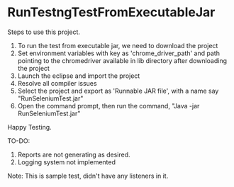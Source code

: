 # RunTestngTestFromExecutableJar
Steps to use this project.

1) To run the test from executable jar, we need to download the project
2) Set environment variables with key as 'chrome_driver_path' and path pointing to the chromedriver available in lib directory after downloading the project
3) Launch the eclipse and import the project
4) Resolve all compiler issues
5) Select the project and export as 'Runnable JAR file', with a name say "RunSeleniumTest.jar"
6) Open the command prompt, then run the command, "Java -jar RunSeleniumTest.jar"
 
 Happy Testing. 
 
 TO-DO: 
 1) Reports are not generating as desired.
 2) Logging system not implemented
 
 Note: This is sample test, didn't have any listeners in it.

